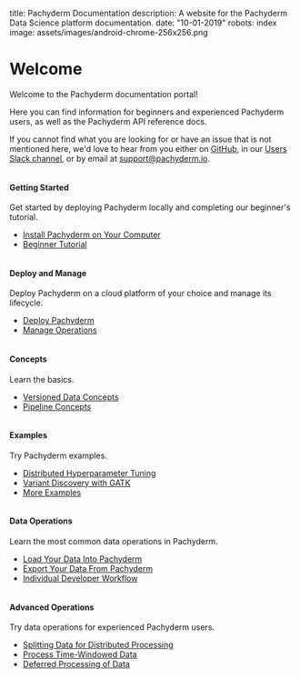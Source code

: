 title: Pachyderm Documentation
description: A website for the Pachyderm Data Science platform documentation.
date: "10-01-2019"
robots: index
image: assets/images/android-chrome-256x256.png

# Welcome

Welcome to the Pachyderm documentation portal!

Here you can find information for beginners and experienced
Pachyderm users, as well as the Pachyderm API reference docs.

If you cannot find what you are looking for or have an issue that is
not mentioned here, we'd love to hear from you either on
[GitHub](https://github.com/pachyderm/pachyderm/), in our
[Users Slack channel](http://slack.pachyderm.io/), or by
email at support@pachyderm.io.

<div class="row">
  <div class="column">
    <div class="card-square mdl-card mdl-shadow--2dp">
      <div class="mdl-card__title mdl-card--expand">
        <h4 class="mdl-card__title-text">Getting Started &nbsp;&nbsp;&nbsp;<i class="fa fa-rocket"></i></h4>
      </div>
      <div class="mdl-card__supporting-text">
        Get started by deploying Pachyderm locally and
        completing our beginner's tutorial.
      </div>
      <div class="mdl-card__actions mdl-card--border">
        <ul>
          <li><a href="getting_started/local_installation/" class="md-typeset md-link">
          Install Pachyderm on Your Computer
          </a>
          </li>
          <li><a href="getting_started/beginner_tutorial/" class="md-typeset md-link">
          Beginner Tutorial
          </a>
        </li>
       </ul>
      </div>
    </div>
  </div>
  <div class="column">
    <div class="card-square mdl-card mdl-shadow--2dp">
      <div class="mdl-card__title mdl-card--expand">
        <h4 class="mdl-card__title-text">Deploy and Manage &nbsp;&nbsp;&nbsp;<i class="fa fa-cogs"></i></h4>
      </div>
      <div class="mdl-card__supporting-text">
        Deploy Pachyderm on a cloud platform of your choice
        and manage its lifecycle.
      </div>
      <div class="mdl-card__actions mdl-card--border">
        <ul>
          <li><a href="deploy-manage/deploy/google_cloud_platform/" class="md-typeset md-link">
          Deploy Pachyderm
          </a>
          </li>
          <li><a href="deploy-manage/manage/cluster-access/" class="md-typeset md-link">
          Manage Operations
          </a>
          </li>
        </ul>
       </div>
     </div>
  </div>
  <div class="column">
    <div class="card-square mdl-card mdl-shadow--2dp">
      <div class="mdl-card__title mdl-card--expand">
        <h4 class="mdl-card__title-text">Concepts &nbsp;&nbsp;&nbsp;<i class="fa fa-book"></i></h4>
      </div>
      <div class="mdl-card__supporting-text">
        Learn the basics.
      </div>
      <div class="mdl-card__actions mdl-card--border">
        <ul>
           <li><a href="concepts/data-concepts/index.html" class="md-typeset md-link">
           Versioned Data Concepts
           </a>
           </li>
           <li><a href="concepts/pipeline-concepts/index.html" class="md-typeset md-link">
           Pipeline Concepts
           </a>
           </li>
        </ul>
      </div>
    </div>
  </div>
</div>
<div class="row">
  <div class="column">
    <div class="card-square mdl-card mdl-shadow--2dp">
      <div class="mdl-card__title mdl-card--expand">
        <h4 class="mdl-card__title-text">Examples &nbsp;&nbsp;&nbsp;<i class="fa fa-flask"></i></h4>
      </div>
      <div class="mdl-card__supporting-text">
        Try Pachyderm examples.
      </div>
      <div class="mdl-card__actions mdl-card--border">
        <ul>
           <li><a href="https://github.com/pachyderm/pachyderm/tree/1.13.x/examples/ml/hyperparameter" class="md-typeset md-link">
           Distributed Hyperparameter Tuning
           </a>
           </li>
           <li><a href="https://github.com/pachyderm/pachyderm/tree/1.13.x/examples/gatk" class="md-typeset md-link">
           Variant Discovery with GATK
           </a>
           </li>
           <li><a href="examples/examples/" class="md-typeset md-link">
           More Examples
           </a>
          </li>
        </ul>
      </div>
    </div>
  </div>
  <div class="column">
    <div class="card-square mdl-card mdl-shadow--2dp">
      <div class="mdl-card__title mdl-card--expand">
        <h4 class="mdl-card__title-text">Data Operations &nbsp;&nbsp;&nbsp;<i class="fa fa-calculator"></i></h4>
      </div>
      <div class="mdl-card__supporting-text">
      Learn the most common data operations in Pachyderm.
      </div>
      <div class="mdl-card__actions mdl-card--border">
        <ul>
          <li><a href="how-tos/load-data-into-pachyderm" class="md-typeset md-link">
          Load Your Data Into Pachyderm
          </a>
          </li>
          <li><a href="how-tos/export-data-out-pachyderm" class="md-typeset md-link">
          Export Your Data From Pachyderm
          </a>
          </li>
          <li><a href="how-tos/individual-developer-workflow" class="md-typeset md-link">
          Individual Developer Workflow
          </a>
          </li>
        </ul>
      </div>
    </div>
   </div>
   <div class="column">
     <div class="card-square mdl-card mdl-shadow--2dp">
       <div class="mdl-card__title mdl-card--expand">
         <h4 class="mdl-card__title-text">Advanced Operations &nbsp; <i class="fa fa-graduation-cap"></i></h4>
       </div>
       <div class="mdl-card__supporting-text">
       Try data operations for experienced Pachyderm users.
       </div>
       <div class="mdl-card__actions mdl-card--border">
         <ul>
           <li><a href="how-tos/splitting-data/splitting" class="md-typeset md-link">
           Splitting Data for Distributed Processing
           </a>
           </li>
           <li><a href="how-tos/time_windows" class="md-typeset md-link">
           Process Time-Windowed Data
           </a>
           </li>
           <li><a href="how-tos/deferred_processing" class="md-typeset md-link">
           Deferred Processing of Data
           </a>
           </li>
         </ul>
       </div>
     </div>
   </div>
</div>
